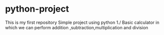 # python-project
This is my first repository
Simple project using python 
1./ Basic calculator in which we can perform addition ,subtraction,multiplication and division
